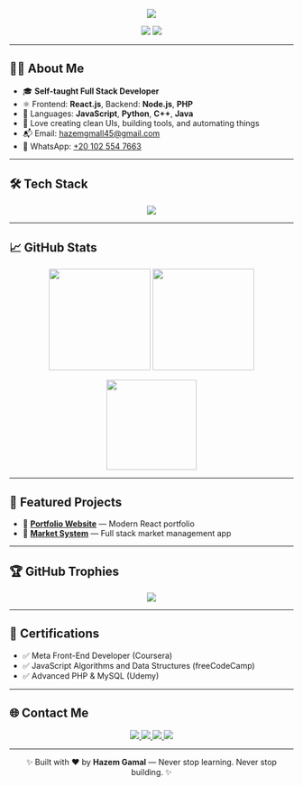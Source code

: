 <!-- 🔥 Typing Animation Banner -->
<!-- 📝 Typing SVG Banner -->
<p align="center">
  <img src="https://readme-typing-svg.herokuapp.com?font=Fira+Code&size=25&pause=1000&color=F97316&center=true&vCenter=true&width=1000&lines=Hi+I'm+Hazem+Gamal+👨‍💻;Full+Stack+Web+Developer;React+%7C+Node+%7C+PHP+%7C+MySQL+%7C+MongoDB;Open+Source+Contributor+💪" />
</p>



<p align="center">
  <img src="https://img.shields.io/badge/Hazem_Gamal-Developer-blueviolet?style=for-the-badge&logo=codeforces&logoColor=white" />
  <img src="https://img.shields.io/badge/GitHub_Profile-Active-green?style=for-the-badge&logo=github" />
</p>




---

## 👨‍💻 About Me

- 🎓 **Self-taught Full Stack Developer**  
- ⚛️ Frontend: **React.js**, Backend: **Node.js**, **PHP**  
- 🧠 Languages: **JavaScript**, **Python**, **C++**, **Java**  
- 🎨 Love creating clean UIs, building tools, and automating things  
- 📬 Email: [hazemgmall45@gmail.com](mailto:hazemgmall45@gmail.com)  
- 📱 WhatsApp: [+20 102 554 7663](https://wa.me/201025547663)

---

## 🛠️ Tech Stack

<p align="center">
  <img src="https://skillicons.dev/icons?i=react,nodejs,php,js,ts,java,python,cpp,mysql,mongodb,git,github,linux,vscode,bash" />
</p>

---

## 📈 GitHub Stats

<p align="center">
  <img src="https://github-readme-stats.vercel.app/api?username=hazem257&show_icons=true&theme=radical&count_private=true" height="180" />
  <img src="https://github-readme-streak-stats.herokuapp.com?user=hazem257&theme=radical" height="180" />
</p>

<p align="center">
  <img src="https://github-readme-stats.vercel.app/api/top-langs/?username=hazem257&layout=compact&theme=radical" height="160" />
</p>

---

## 🚀 Featured Projects

- 🎨 [**Portfolio Website**](https://hazem1104.vercel.app/) — Modern React portfolio  
- 🛒 [**Market System**](https://final2-ten.vercel.app/) — Full stack market management app

---

## 🏆 GitHub Trophies

<p align="center">
  <img src="https://github-profile-trophy.vercel.app/?username=hazem257&theme=radical&margin-w=10&no-frame=true" />
</p>

---

## 📜 Certifications

- ✅ Meta Front-End Developer (Coursera)  
- ✅ JavaScript Algorithms and Data Structures (freeCodeCamp)  
- ✅ Advanced PHP & MySQL (Udemy)

---

## 🌐 Contact Me

<p align="center">
  <a href="https://www.facebook.com/hazemgm21">
    <img src="https://img.shields.io/badge/Facebook-1877F2?style=for-the-badge&logo=facebook&logoColor=white" />
  </a>
  <a href="mailto:hazemgmall45@gmail.com">
    <img src="https://img.shields.io/badge/Gmail-EA4335?style=for-the-badge&logo=gmail&logoColor=white" />
  </a>
  <a href="https://www.linkedin.com/in/hazem-gmall-2537b4371/">
    <img src="https://img.shields.io/badge/LinkedIn-0077B5?style=for-the-badge&logo=linkedin&logoColor=white" />
  </a>
  <a href="https://wa.me/201025547663">
    <img src="https://img.shields.io/badge/WhatsApp-25D366?style=for-the-badge&logo=whatsapp&logoColor=white" />
  </a>
</p>

---

<p align="center">✨ Built with ❤️ by <strong>Hazem Gamal</strong> — Never stop learning. Never stop building. ✨</p>

